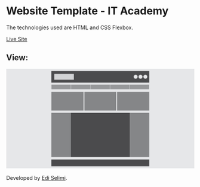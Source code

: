 #  Website Template - IT Academy

The technologies used are HTML and CSS Flexbox.

[Live Site](https://semantic-html-template.netlify.app/)


## View:

![Alt text](./img/model.jpg?raw=true "Layout")



Developed by [Edi Selimi](https://ediselimi.com/).